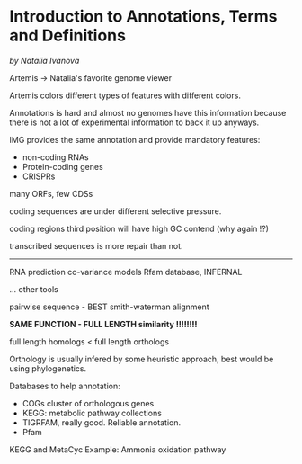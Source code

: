 # Introduction to Annotations, Terms and Definitions
*by Natalia Ivanova*

Artemis -> Natalia's favorite genome viewer

Artemis colors different types of features with different colors.

Annotations is hard and almost no genomes have this information because there is not a lot of experimental information to back it up anyways.

IMG provides the same annotation and provide mandatory features:
- non-coding RNAs
- Protein-coding genes
- CRISPRs

many ORFs, few CDSs

coding sequences are under different selective pressure.

coding regions third position will have high GC contend (why again !?)

transcribed sequences is more repair than not.

---

RNA prediction
co-variance models
Rfam database, INFERNAL

... other tools

pairwise sequence - BEST smith-waterman alignment

**SAME FUNCTION - FULL LENGTH similarity !!!!!!!!**

full length homologs < full length orthologs

Orthology is usually infered by some heuristic approach, best would be using phylogenetics.

Databases to help annotation:
- COGs cluster of orthologous genes
- KEGG: metabolic pathway collections
- TIGRFAM, really good. Reliable annotation.
- Pfam

KEGG and MetaCyc
Example: Ammonia oxidation pathway
